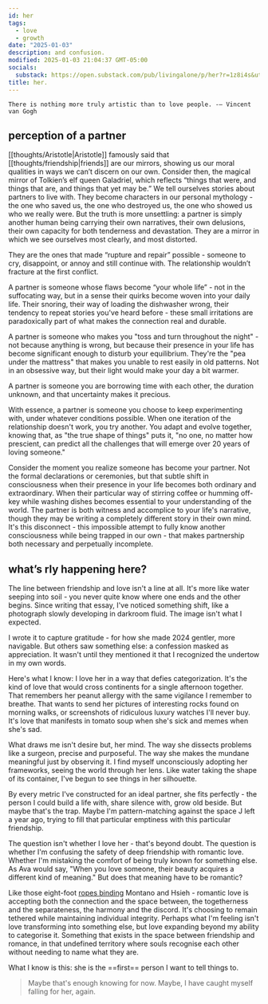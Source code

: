 ```yaml
---
id: her
tags:
  - love
  - growth
date: "2025-01-03"
description: and confusion.
modified: 2025-01-03 21:04:37 GMT-05:00
socials:
  substack: https://open.substack.com/pub/livingalone/p/her?r=1z8i4s&utm_campaign=post&utm_medium=web&showWelcomeOnShare=true
title: her.
---
```


```quotes
There is nothing more truly artistic than to love people. -– Vincent van Gogh
```

## perception of a partner

[[thoughts/Aristotle|Aristotle]] famously said that [[thoughts/friendship|friends]] are our mirrors, showing us our moral qualities in ways we can’t discern on our own. Consider then, the magical mirror of Tolkien’s elf queen Galadriel, which reflects “things that were, and things that are, and things that yet may be.” We tell ourselves stories about partners to live with. They become characters in our personal mythology - the one who saved us, the one who destroyed us, the one who showed us who we really were. But the truth is more unsettling: a partner is simply another human being carrying their own narratives, their own delusions, their own capacity for both tenderness and devastation. They are a mirror in which we see ourselves most clearly, and most distorted.

They are the ones that made “rupture and repair” possible - someone to cry, disappoint, or annoy and still continue with. The relationship wouldn’t fracture at the first conflict.

A partner is someone whose flaws become “your whole life” - not in the suffocating way, but in a sense their quirks become woven into your daily life. Their snoring, their way of loading the dishwasher wrong, their tendency to repeat stories you've heard before - these small irritations are paradoxically part of what makes the connection real and durable.

A partner is someone who makes you "toss and turn throughout the night" - not because anything is wrong, but because their presence in your life has become significant enough to disturb your equilibrium. They're the "pea under the mattress" that makes you unable to rest easily in old patterns. Not in an obsessive way, but their light would make your day a bit warmer.

A partner is someone you are borrowing time with each other, the duration unknown, and that uncertainty makes it precious.

With essence, a partner is someone you choose to keep experimenting with, under whatever conditions possible. When one iteration of the relationship doesn't work, you try another. You adapt and evolve together, knowing that, as "the true shape of things" puts it, "no one, no matter how prescient, can predict all the challenges that will emerge over 20 years of loving someone."

Consider the moment you realize someone has become your partner. Not the formal declarations or ceremonies, but that subtle shift in consciousness when their presence in your life becomes both ordinary and extraordinary. When their particular way of stirring coffee or humming off-key while washing dishes becomes essential to your understanding of the world. The partner is both witness and accomplice to your life's narrative, though they may be writing a completely different story in their own mind. It's this disconnect - this impossible attempt to fully know another consciousness while being trapped in our own - that makes partnership both necessary and perpetually incomplete.

## what’s rly happening here?

The line between friendship and love isn't a line at all. It's more like water seeping into soil - you never quite know where one ends and the other begins. Since writing that essay, I've noticed something shift, like a photograph slowly developing in darkroom fluid. The image isn't what I expected.

I wrote it to capture gratitude - for how she made 2024 gentler, more navigable. But others saw something else: a confession masked as appreciation. It wasn't until they mentioned it that I recognized the undertow in my own words.

Here's what I know: I love her in a way that defies categorization. It's the kind of love that would cross continents for a single afternoon together. That remembers her peanut allergy with the same vigilance I remember to breathe. That wants to send her pictures of interesting rocks found on morning walks, or screenshots of ridiculous luxury watches I'll never buy. It's love that manifests in tomato soup when she's sick and memes when she's sad.

What draws me isn't desire but, her mind. The way she dissects problems like a surgeon, precise and purposeful. The way she makes the mundane meaningful just by observing it. I find myself unconsciously adopting her frameworks, seeing the world through her lens. Like water taking the shape of its container, I've begun to see things in her silhouette.

By every metric I've constructed for an ideal partner, she fits perfectly - the person I could build a life with, share silence with, grow old beside. But maybe that's the trap. Maybe I'm pattern-matching against the space J left a year ago, trying to fill that particular emptiness with this particular friendship.

The question isn't whether I love her - that's beyond doubt. The question is whether I'm confusing the safety of deep friendship with romantic love. Whether I'm mistaking the comfort of being truly known for something else. As Ava would say, "When you love someone, their beauty acquires a different kind of meaning." But does that meaning have to be romantic?

Like those eight-foot [ropes binding](https://www.startingfromnix.com/p/modern-friendship) Montano and Hsieh - romantic love is accepting both the connection and the space between, the togetherness and the separateness, the harmony and the discord. It's choosing to remain tethered while maintaining individual integrity.
Perhaps what I'm feeling isn't love transforming into something else, but love expanding beyond my ability to categorise it. Something that exists in the space between friendship and romance, in that undefined territory where souls recognise each other without needing to name what they are.

What I know is this: she is the ==first== person I want to tell things to.

> Maybe that's enough knowing for now. Maybe, I have caught myself falling for her, again.
